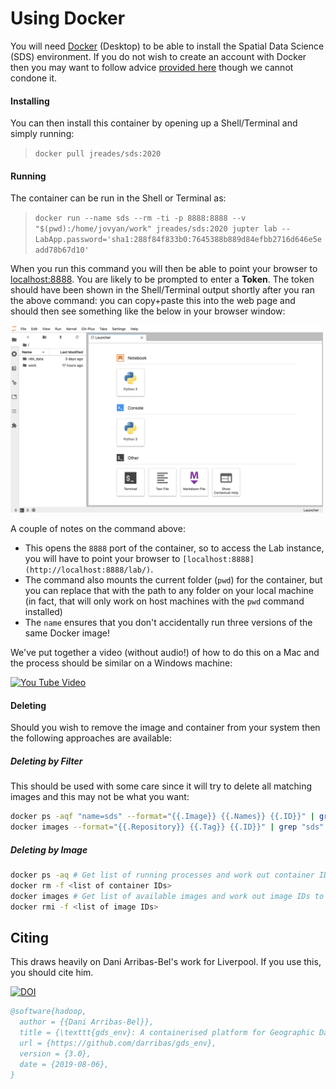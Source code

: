 # Using Docker

You will need [Docker](https://www.docker.com) (Desktop) to be able to install the Spatial Data Science (SDS) environment. If you do not wish to create an account with Docker then you may want to follow advice [provided here](https://github.com/docker/docker.github.io/issues/6910#issuecomment-532393783) though we cannot condone it.

#### Installing

You can then install this container by opening up a Shell/Terminal and simply running:

> `docker pull jreades/sds:2020`

#### Running

The container can be run in the Shell or Terminal as:

> `docker run --name sds --rm -ti -p 8888:8888 --v "$(pwd):/home/jovyan/work" jreades/sds:2020 jupter lab --LabApp.password='sha1:288f84f833b0:7645388b889d84efbb2716d646e5eadd78b67d10'`

When you run this command you will then be able to point your browser to [localhost:8888](http://127.0.0.1:8888/lab?). You are likely to be prompted to enter a **Token**. The token should have been shown in the Shell/Terminal output shortly after you ran the above command: you can copy+paste this into the web page and should then see something like the below in your browser window:

<img src="../vagrant/img/JupyterLab.png" width="500">

A couple of notes on the command above:

* This opens the `8888` port of the container, so to access the Lab instance,
  you will have to point your browser to `[localhost:8888](http://localhost:8888/lab/)`.
* The command also mounts the current folder (`pwd`) for the container, but you can replace that with the path to any folder on your local machine (in fact, that will only work on host machines with the `pwd` command installed)
* The `name` ensures that you don't accidentally run three versions of the same Docker image!

We've put together a video (without audio!) of how to do this on a Mac and the process should be similar on a Windows machine:

[![You Tube Video](http://img.youtube.com/vi/5rh_bwxzjNs/0.jpg)](https://www.youtube.com/watch?v=5rh_bwxzjNs)

#### Deleting

Should you wish to remove the image and container from your system then the following approaches are available:

##### Deleting by Filter

This should be used with some care since it will try to delete all matching images and this may not be what you want:

```bash
docker ps -aqf "name=sds" --format="{{.Image}} {{.Names}} {{.ID}}" | grep "2019" | cut -d' ' -f3 | xargs docker rm -f
docker images --format="{{.Repository}} {{.Tag}} {{.ID}}" | grep "sds" | cut -d' ' -f3 | xargs docker rmi
```

##### Deleting by Image

```bash
docker ps -aq # Get list of running processes and work out container IDs to remove
docker rm -f <list of container IDs>
docker images # Get list of available images and work out image IDs to remove
docker rmi -f <list of image IDs>
```

## Citing

This draws heavily on Dani Arribas-Bel's work for Liverpool. If you use this, you should cite him.

[![DOI](https://zenodo.org/badge/65582539.svg)](https://zenodo.org/badge/latestdoi/65582539)

```bibtex
@software{hadoop,
  author = {{Dani Arribas-Bel}},
  title = {\texttt{gds_env}: A containerised platform for Geographic Data Science},
  url = {https://github.com/darribas/gds_env},
  version = {3.0},
  date = {2019-08-06},
}
```
